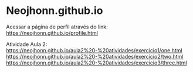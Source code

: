 # Neojhonn.github.io

Acessar a página de perfil através do link:</br>
https://neojhonn.github.io/profile.html

Atividade Aula 2:</br>
https://neojhonn.github.io/aula2%20-%20atividades/exercicio1/one.html</br>
https://neojhonn.github.io/aula2%20-%20atividades/exercicio2/two.html</br>
https://neojhonn.github.io/aula2%20-%20atividades/exercicio3/three.html</br>
